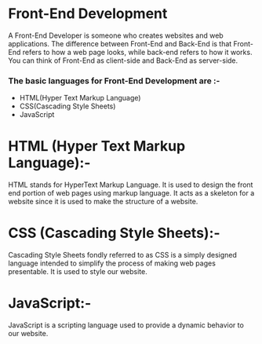 # Front-End Development
A Front-End Developer is someone who creates websites and web applications. The difference between Front-End and Back-End is that Front-End refers to how a web page looks, while back-end refers to how it works. You can think of Front-End as client-side and Back-End as server-side.
<br/>
### The basic languages for Front-End Development are :-
<ul>
  <li>HTML(Hyper Text Markup Language)</li>
  <li>CSS(Cascading Style Sheets)</li>
  <li>JavaScript</li>
</ul>

# HTML (Hyper Text Markup Language):-
  HTML stands for HyperText Markup Language. It is used to design the front end portion of web pages using markup language. It acts as a 
  skeleton for a website since it is used to make the structure of a website.
<br/>
# CSS (Cascading Style Sheets):-
  Cascading Style Sheets fondly referred to as CSS is a simply designed language intended to simplify the process of making web pages 
  presentable. It is used to style our website.
 <br/>
# JavaScript:-
  JavaScript is a scripting language used to provide a dynamic behavior to our website.
